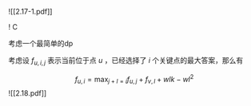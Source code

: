 ![[2.17-1.pdf]]


! C





考虑一个最简单的dp

考虑设 $f_{u,i,j}$ 表示当前位于点 $u$ ，已经选择了 $i$ 个关键点的最大答案，那么有

$$f_{u,i}=\max_{j+l=i}f_{u,j} + f_{v,l}+wlk-wl^2$$
![[2.18.pdf]]